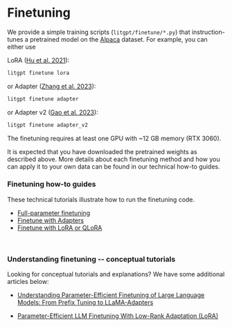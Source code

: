 # Finetuning

We provide a simple training scripts (`litgpt/finetune/*.py`) that instruction-tunes a pretrained model on the [Alpaca](https://github.com/tatsu-lab/stanford_alpaca) dataset.
For example, you can either use

LoRA ([Hu et al. 2021](https://arxiv.org/abs/2106.09685)):

```bash
litgpt finetune lora
```

or Adapter ([Zhang et al. 2023](https://arxiv.org/abs/2303.16199)):

```bash
litgpt finetune adapter
```

or Adapter v2 ([Gao et al. 2023](https://arxiv.org/abs/2304.15010)):

```bash
litgpt finetune adapter_v2
```


The finetuning requires at least one GPU with ~12 GB memory (RTX 3060).

It is expected that you have downloaded the pretrained weights as described above.
More details about each finetuning method and how you can apply it to your own data can be found in our technical how-to guides.


### Finetuning how-to guides

These technical tutorials illustrate how to run the finetuning code.

- [Full-parameter finetuning](finetune_full.md)
- [Finetune with Adapters](finetune_adapter.md)
- [Finetune with LoRA or QLoRA](finetune_lora.md)

&nbsp;

### Understanding finetuning -- conceptual tutorials

Looking for conceptual tutorials and explanations? We have some additional articles below:

- [Understanding Parameter-Efficient Finetuning of Large Language Models: From Prefix Tuning to LLaMA-Adapters](https://lightning.ai/pages/community/article/understanding-llama-adapters/)

- [Parameter-Efficient LLM Finetuning With Low-Rank Adaptation (LoRA)](https://lightning.ai/pages/community/tutorial/lora-llm/)
